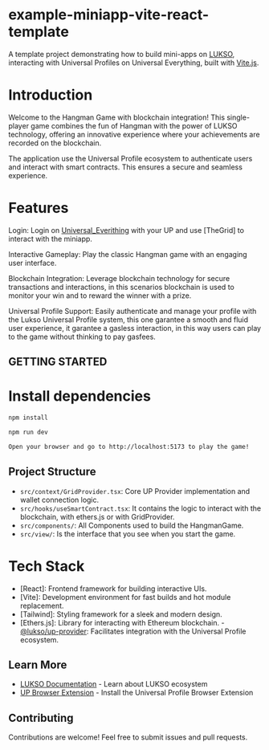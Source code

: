 # example-miniapp-vite-react-template

A template project demonstrating how to build mini-apps on [LUKSO](https://lukso.network), interacting with Universal Profiles on Universal Everything, built with [Vite.js](https://vite.dev).

# Introduction

Welcome to the Hangman Game with blockchain integration! This single-player game combines the fun of Hangman with the power of LUKSO technology, offering an innovative experience where your achievements are recorded on the blockchain.

The application use the Universal Profile ecosystem to authenticate users and interact with smart contracts. This ensures a secure and seamless experience.

# Features

Login: Login on [Universal_Everithing](https://universaleverything.io) with your UP and use [TheGrid] to interact with the miniapp.

Interactive Gameplay: Play the classic Hangman game with an engaging user interface.

Blockchain Integration: Leverage blockchain technology for secure transactions and interactions, in this scenarios blockchain is used to monitor your win and to reward the winner with a prize.

Universal Profile Support: Easily authenticate and manage your profile with the Lukso Universal Profile system, this one garantee a smooth and fluid user experience, it garantee a gasless interaction, in this way users can play to the game without thinking to pay gasfees.

## GETTING STARTED

# Install dependencies

```bash
npm install

npm run dev

Open your browser and go to http://localhost:5173 to play the game!
```

## Project Structure

- `src/context/GridProvider.tsx`: Core UP Provider implementation and wallet connection logic.
- `src/hooks/useSmartContract.tsx`: It contains the logic to interact with the blockchain, with ethers.js or with GridProvider.
- `src/components/`: All Components used to build the HangmanGame.
- `src/view/`: Is the interface that you see when you start the game.

# Tech Stack

- [React]: Frontend framework for building interactive UIs.
- [Vite]: Development environment for fast builds and hot module replacement.
- [Tailwind]: Styling framework for a sleek and modern design.
- [Ethers.js]: Library for interacting with Ethereum blockchain. -[@lukso/up-provider](https://github.com/lukso-network/tools-up-provider/tree/main): Facilitates integration with the Universal Profile ecosystem.

## Learn More

- [LUKSO Documentation](https://docs.lukso.tech/) - Learn about LUKSO ecosystem
- [UP Browser Extension](https://docs.lukso.tech/guides/browser-extension/install) - Install the Universal Profile Browser Extension

## Contributing

Contributions are welcome! Feel free to submit issues and pull requests.

